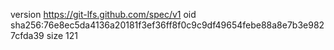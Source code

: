 version https://git-lfs.github.com/spec/v1
oid sha256:76e8ec5da4136a20181f3ef36ff8f0c9c9df49654febe88a8e7b3e9827cfda39
size 121
